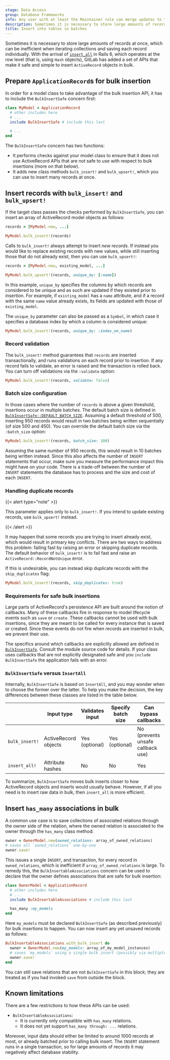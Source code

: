 ```yaml
---
stage: Data Access
group: Database Frameworks
info: Any user with at least the Maintainer role can merge updates to this content. For details, see https://docs.gitlab.com/ee/development/development_processes.html#development-guidelines-review.
description: Sometimes it is necessary to store large amounts of records at once, which can be inefficient when iterating collections and performing individual `save`s. With the arrival of `insert_all` in Rails 6, which operates at the row level (that is, using `Hash`es), GitLab has added a set of APIs that make it safe and simple to insert ActiveRecord objects in bulk.
title: Insert into tables in batches
---
```


Sometimes it is necessary to store large amounts of records at once, which can be inefficient
when iterating collections and saving each record individually. With the arrival of
[`insert_all`](https://apidock.com/rails/ActiveRecord/Persistence/ClassMethods/insert_all)
in Rails 6, which operates at the row level (that is, using `Hash` objects), GitLab has added a set
of APIs that make it safe and simple to insert `ActiveRecord` objects in bulk.

## Prepare `ApplicationRecord`s for bulk insertion

In order for a model class to take advantage of the bulk insertion API, it has to include the
`BulkInsertSafe` concern first:

```ruby
class MyModel < ApplicationRecord
  # other includes here
  # ...
  include BulkInsertSafe # include this last

  # ...
end
```

The `BulkInsertSafe` concern has two functions:

- It performs checks against your model class to ensure that it does not use ActiveRecord
  APIs that are not safe to use with respect to bulk insertions (more on that below).
- It adds new class methods `bulk_insert!` and `bulk_upsert!`, which you can use to insert many records at once.

## Insert records with `bulk_insert!` and `bulk_upsert!`

If the target class passes the checks performed by `BulkInsertSafe`, you can insert an array of
ActiveRecord model objects as follows:

```ruby
records = [MyModel.new, ...]

MyModel.bulk_insert!(records)
```

Calls to `bulk_insert!` always attempt to insert _new records_. If instead
you would like to replace existing records with new values, while still inserting those
that do not already exist, then you can use `bulk_upsert!`:

```ruby
records = [MyModel.new, existing_model, ...]

MyModel.bulk_upsert!(records, unique_by: [:name])
```

In this example, `unique_by` specifies the columns by which records are considered to be
unique and as such are updated if they existed prior to insertion. For example, if
`existing_model` has a `name` attribute, and if a record with the same `name` value already
exists, its fields are updated with those of `existing_model`.

The `unique_by` parameter can also be passed as a `Symbol`, in which case it specifies
a database index by which a column is considered unique:

```ruby
MyModel.bulk_insert!(records, unique_by: :index_on_name)
```

### Record validation

The `bulk_insert!` method guarantees that `records` are inserted transactionally, and
runs validations on each record prior to insertion. If any record fails to validate,
an error is raised and the transaction is rolled back. You can turn off validations via
the `:validate` option:

```ruby
MyModel.bulk_insert!(records, validate: false)
```

### Batch size configuration

In those cases where the number of `records` is above a given threshold, insertions
occur in multiple batches. The default batch size is defined in
[`BulkInsertSafe::DEFAULT_BATCH_SIZE`](https://gitlab.com/gitlab-org/gitlab/-/blob/master/app/models/concerns/bulk_insert_safe.rb).
Assuming a default threshold of 500, inserting 950 records
would result in two batches being written sequentially (of size 500 and 450).
You can override the default batch size via the `:batch_size` option:

```ruby
MyModel.bulk_insert!(records, batch_size: 100)
```

Assuming the same number of 950 records, this would result in 10 batches being written instead.
Since this also affects the number of `INSERT` statements that occur, make sure you measure the
performance impact this might have on your code. There is a trade-off between the number of
`INSERT` statements the database has to process and the size and cost of each `INSERT`.

### Handling duplicate records

{{< alert type="note" >}}

This parameter applies only to `bulk_insert!`. If you intend to update existing
records, use `bulk_upsert!` instead.

{{< /alert >}}

It may happen that some records you are trying to insert already exist, which would result in
primary key conflicts. There are two ways to address this problem: failing fast by raising an
error or skipping duplicate records. The default behavior of `bulk_insert!` is to fail fast
and raise an `ActiveRecord::RecordNotUnique` error.

If this is undesirable, you can instead skip duplicate records with the `skip_duplicates` flag:

```ruby
MyModel.bulk_insert!(records, skip_duplicates: true)
```

### Requirements for safe bulk insertions

Large parts of ActiveRecord's persistence API are built around the notion of callbacks. Many
of these callbacks fire in response to model lifecycle events such as `save` or `create`.
These callbacks cannot be used with bulk insertions, since they are meant to be called for
every instance that is saved or created. Since these events do not fire when
records are inserted in bulk, we prevent their use.

The specifics around which callbacks are explicitly allowed are defined in
[`BulkInsertSafe`](https://gitlab.com/gitlab-org/gitlab/-/blob/master/app/models/concerns/bulk_insert_safe.rb).
Consult the module source code for details. If your class uses callbacks that are not explicitly designated
safe and you `include BulkInsertSafe` the application fails with an error.

### `BulkInsertSafe` versus `InsertAll`

Internally, `BulkInsertSafe` is based on `InsertAll`, and you may wonder when to choose
the former over the latter. To help you make the decision,
the key differences between these classes are listed in the table below.

|                | Input type           | Validates input | Specify batch size | Can bypass callbacks              | Transactional |
|--------------- | -------------------- | --------------- | ------------------ | --------------------------------- | ------------- |
| `bulk_insert!` | ActiveRecord objects | Yes (optional)  | Yes (optional)     | No (prevents unsafe callback use) | Yes           |
| `insert_all!`  | Attribute hashes     | No              | No                 | Yes                               | Yes           |

To summarize, `BulkInsertSafe` moves bulk inserts closer to how ActiveRecord objects
and inserts would usually behave. However, if all you need is to insert raw data in bulk, then
`insert_all` is more efficient.

## Insert `has_many` associations in bulk

A common use case is to save collections of associated relations through the owner side of the relation,
where the owned relation is associated to the owner through the `has_many` class method:

```ruby
owner = OwnerModel.new(owned_relations: array_of_owned_relations)
# saves all `owned_relations` one-by-one
owner.save!
```

This issues a single `INSERT`, and transaction, for every record in `owned_relations`, which is inefficient if
`array_of_owned_relations` is large. To remedy this, the `BulkInsertableAssociations` concern can be
used to declare that the owner defines associations that are safe for bulk insertion:

```ruby
class OwnerModel < ApplicationRecord
  # other includes here
  # ...
  include BulkInsertableAssociations # include this last

  has_many :my_models
end
```

Here `my_models` must be declared `BulkInsertSafe` (as described previously) for bulk insertions
to happen. You can now insert any yet unsaved records as follows:

```ruby
BulkInsertableAssociations.with_bulk_insert do
  owner = OwnerModel.new(my_models: array_of_my_model_instances)
  # saves `my_models` using a single bulk insert (possibly via multiple batches)
  owner.save!
end
```

You can still save relations that are not `BulkInsertSafe` in this block; they
are treated as if you had invoked `save` from outside the block.

## Known limitations

There are a few restrictions to how these APIs can be used:

- `BulkInsertableAssociations`:
  - It is currently only compatible with `has_many` relations.
  - It does not yet support `has_many through: ...` relations.

Moreover, input data should either be limited to around 1000 records at most,
or already batched prior to calling bulk insert. The `INSERT` statement runs in a single
transaction, so for large amounts of records it may negatively affect database stability.
